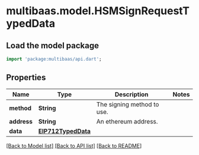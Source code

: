 # multibaas.model.HSMSignRequestTypedData

## Load the model package
```dart
import 'package:multibaas/api.dart';
```

## Properties
Name | Type | Description | Notes
------------ | ------------- | ------------- | -------------
**method** | **String** | The signing method to use. | 
**address** | **String** | An ethereum address. | 
**data** | [**EIP712TypedData**](EIP712TypedData.md) |  | 

[[Back to Model list]](../README.md#documentation-for-models) [[Back to API list]](../README.md#documentation-for-api-endpoints) [[Back to README]](../README.md)


